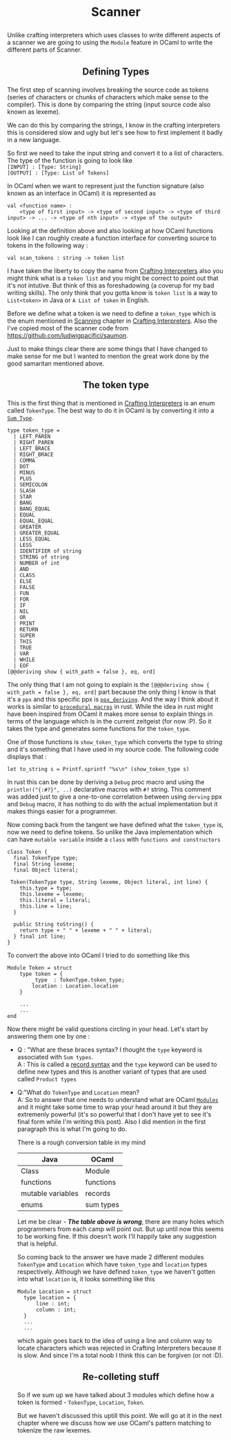 # <p style="text-align: center;"> Scanner </p>

Unlike crafting interpreters which uses classes to write different aspects of a scanner we are going to using the `Module` feature in OCaml to write the different parts of Scanner.


## <p style="text-align: center;"> Defining Types </p>

The first step of scanning involves breaking the source code as tokens (series of characters or chunks of characters which make sense to the compiler). This is done by comparing the string (input source code also known as lexeme).

We can do this by comparing the strings, I know in the crafting interpreters this is considered slow and ugly but let's see how to first implement it badly in a new language.

So first we need to take the input string and convert it to a list of characters. The type of the function is going to look like <br>
`[INPUT] : [Type: String]` <br>
 `[OUTPUT] : [Type: List of Tokens]`

In OCaml when we want to represent just the function signature (also known as an interface in OCaml) it is represented as <br>

```
val <function name> : 
    <type of first input> -> <type of second input> -> <type of third input> -> ... -> <type of nth input> -> <type of the output>
```

Looking at the definition above and also looking at how OCaml functions look like I can roughly create a function interface for converting source to tokens in the following way : <br>

`val scan_tokens : string -> token list`

I have taken the liberty to copy the name from [Crafting Interpreters]() also you might think what is a `token list` and you might be correct to point out that it's not intutive. But think of this as foreshadowing (a coverup for my bad writing skills). The only think that you gotta know is `token list` is a way to `List<token>` in Java or `A List of token` in English.

Before we define what a token is we need to define a `token_type` which is the enum mentioned in [Scanning](https://craftinginterpreters.com/scanning.html) chapter in [Crafting Interpreters](). Also the I've copied most of the scanner code from https://github.com/ludwigpacifici/saumon.

Just to make things clear there are some things that I have changed to make sense for me but I wanted to mention the great work done by the good samaritan mentioned above.

## <p style="text-align: center;"> The token type </p>

This is the first thing that is mentioned in [Crafting Interpreters]() is an enum called `TokenType`. The best way to do it in OCaml is by converting it into a [`Sum Type`](https://en.wikipedia.org/wiki/Tagged_union).

```
type token_type =
  | LEFT_PAREN
  | RIGHT_PAREN
  | LEFT_BRACE
  | RIGHT_BRACE
  | COMMA
  | DOT
  | MINUS
  | PLUS
  | SEMICOLON
  | SLASH
  | STAR
  | BANG
  | BANG_EQUAL
  | EQUAL
  | EQUAL_EQUAL
  | GREATER
  | GREATER_EQUAL
  | LESS_EQUAL
  | LESS
  | IDENTIFIER of string
  | STRING of string
  | NUMBER of int
  | AND
  | CLASS
  | ELSE
  | FALSE
  | FUN
  | FOR
  | IF
  | NIL
  | OR
  | PRINT
  | RETURN
  | SUPER
  | THIS
  | TRUE
  | VAR
  | WHILE
  | EOF
[@@deriving show { with_path = false }, eq, ord]
```

The only thing that I am not going to explain is the `[@@@deriving show { with_path = false }, eq, ord]` part because the only thing I know is that it's a `ppx` and this specific ppx is [`ppx_deriving`](https://github.com/ocaml-ppx/ppx_deriving). And the way I think about it works is similar to [`procedural macros`](https://doc.rust-lang.org/reference/procedural-macros.html#:~:text=Procedural%20macros%20allow%20you%20to,crate%20type%20of%20proc%2Dmacro%20.) in rust. While the idea in rust might have been inspired from OCaml it makes more sense to explain things in terms of the language which is in the current zeitgeist (for now :P). So it takes the type and generates some functions for the `token_type`.

One of those functions is `show_token_type` which converts the type to string and it's something that I have used in my source code. The following code displays that :

`let to_string s = Printf.sprintf "%s\n" (show_token_type s)`

In rust this can be done by deriving a `Debug` proc macro and using the `println!("{:#?}", ..)` declarative macros with `#?` string. This comment was added just to give a one-to-one correlation between using `derving` ppx and `Debug` macro, it has nothing to do with the actual implementation but it makes things easier for a programmer.

Now coming back from the tangent we have defined what the `token_type` is, now we need to define tokens. So unlike the Java implementation which can have `mutable variable` inside a `class` with `functions and constructors` <br>
```
class Token {
  final TokenType type;
  final String lexeme;
  final Object literal;

 Token(TokenType type, String lexeme, Object literal, int line) {
    this.type = type;
    this.lexeme = lexeme;
    this.literal = literal;
    this.line = line;
  }

  public String toString() {
    return type + " " + lexeme + " " + literal;
  } final int line; 
}
```

To convert the above into OCaml I tried to do something like this

```
Module Token = struct
    type token = {
        _type  : TokenType.token_type;
        location : Location.location
    }

    ...
    ...
end
```

Now there might be valid questions circling in your head. Let's start by answering them one by one :

-  Q : "What are these braces syntax? I thought the `type` keyword is associated with `Sum types`.<br>
   A : This is called a [record syntax](https://www.cs.cornell.edu/courses/cs3110/2019sp/textbook/data/records.html) and the `type` keyword can be used to define new types and this is another variant of types that are used called `Product types`

- Q:"What do `TokenType` and `Location` mean?<br>
  A: So to answer that one needs to understand what are OCaml [`Modules`](https://www.cs.cornell.edu/courses/cs3110/2020sp/textbook/modules/ocaml_modules.html) and it might take some time to wrap your head around it but they are extremenly powerful (it's so powerful that I don't have yet to see it's final form while I'm writing this post). Also I did mention in the first paragraph this is what I'm going to do.

  There is a rough conversion table in my mind<br>

  | Java | OCaml |
  | ------ | ----------- |
  | Class  | Module |
  | functions | functions |
  | mutable variables | records |
  | enums | sum types

  Let me be clear - *<b>The table above is wrong</b>*, there are many holes which programmers from each camp will point out. But up until now this seems to be working fine. If this doesn't work I'll happily take any suggestion that is helpful.

  So coming back to the answer we have made 2 different modules `TokenType` and `Location` which have `token_type` and `location` types respectively. Although we have defined `token_type` we haven't gotten into what `location` is, it looks something like this
  ```
  Module Location = struct 
    type location = {
        line : int;
        column : int;
    }
    ...
    ...
  ```
  which again goes back to the idea of using a line and column way to locate characters which was rejected in Crafting Interpreters because it is slow. And since I'm a total noob I think this can be forgiven (or not :D).

  ## <p style="text-align: center;"> Re-colleting stuff </p>

  So if we sum up we have talked about 3 modules which define how a token is formed - `TokenType`, `Location`, `Token`. 

  But we haven't discussed this uptill this point. We will go at it in the next chapter where we discuss how we use OCaml's pattern matching to tokenize the raw lexemes.